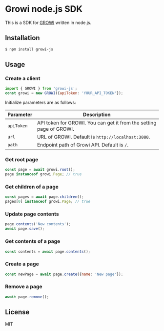 # Growi node.js SDK

This is a SDK for [GROWI](https://growi.org/) written in node.js.

## Installation

```bash
$ npm install growi-js
```

## Usage

### Create a client

```javascript
import { GROWI } from 'growi-js';
const growi = new GROWI({apiToken: 'YOUR_API_TOKEN'});
```

Initialize parameters are as follows:

| Parameter | Description |
| --------- | ----------- |
| `apiToken` | API token for GROWI. You can get it from the setting page of GROWI. |
| `url` | URL of GROWI. Default is `http://localhost:3000`. |
| `path` | Endpoint path of Growi API. Default is `/`. |

### Get root page

```javascript
const page = await growi.root();
page instanceof growi.Page; // true
```

### Get children of a page

```javascript
const pages = await page.children();
pages[0] instanceof growi.Page; // true
```

### Update page contents

```javascript
page.contents('New contents');
await page.save();
```

### Get contents of a page

```javascript
const contents = await page.contents();
```

### Create a page

```javascript
const newPage = await page.create({name: 'New page'});
```

### Remove a page

```javascript
await page.remove();
```

## License

MIT


